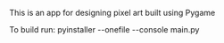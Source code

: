 This is an app for designing pixel art built using Pygame

To build run: pyinstaller --onefile --console main.py
